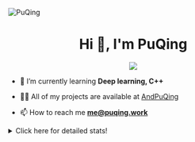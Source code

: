 ![PuQing](https://user-images.githubusercontent.com/27223114/171565019-9a56fae6-b08b-421f-99db-7e830da42371.png)

<h1 align="center">Hi 👋, I'm PuQing</h1>

<p align="center">
  <img src="https://github-widgetbox.vercel.app/api/profile?username=AndPuQing&data=followers,repositories,stars,commits"/>
</p>

- 🌱 I’m currently learning **Deep learning, C++**

- 👨‍💻 All of my projects are available at [AndPuQing](https://github.com/AndPuQing)

- 📫 How to reach me **me@puqing.work**

<details>
<summary>Click here for detailed stats!</summary>

<!--START_SECTION:waka-->
**I'm a Night 🦉** 

```text
🌞 Morning    37 commits     ██░░░░░░░░░░░░░░░░░░░░░░░   9.97% 
🌆 Daytime    136 commits    █████████░░░░░░░░░░░░░░░░   36.66% 
🌃 Evening    123 commits    ████████░░░░░░░░░░░░░░░░░   33.15% 
🌙 Night      75 commits     █████░░░░░░░░░░░░░░░░░░░░   20.22%

```


📊 **This Week I Spent My Time On** 

```text
💬 Programming Languages: 
Jupyter Notebook         6 hrs 13 mins       ███████████████░░░░░░░░░░   61.32% 
Python                   2 hrs 38 mins       ██████░░░░░░░░░░░░░░░░░░░   26.02% 
Markdown                 1 hr 2 mins         ██░░░░░░░░░░░░░░░░░░░░░░░   10.21% 
Other                    14 mins             ░░░░░░░░░░░░░░░░░░░░░░░░░   2.4% 
XML                      0 secs              ░░░░░░░░░░░░░░░░░░░░░░░░░   0.04%

🔥 Editors: 
VS Code                  10 hrs 8 mins       █████████████████████████   100.0%

💻 Operating System: 
Mac                      8 hrs 13 mins       ████████████████████░░░░░   81.0% 
Windows                  1 hr 5 mins         ██░░░░░░░░░░░░░░░░░░░░░░░   10.77% 
Linux                    50 mins             ██░░░░░░░░░░░░░░░░░░░░░░░   8.23%

```


<!--END_SECTION:waka-->
</details>
